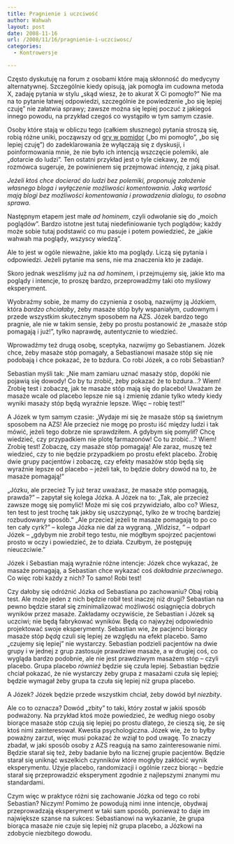 ```yaml
---
title: Pragnienie i uczciwość
author: Wahwah
layout: post
date: 2008-11-16
url: /2008/11/16/pragnienie-i-uczciwosc/
categories:
  - Kontrowersje

---
```

Często dyskutuję na forum z osobami które mają skłonność do medycyny alternatywnej. Szczególnie kiedy opisują, jak pomogła im cudowna metoda X, zadaję pytania w stylu „skąd wiesz, że to akurat X Ci pomogło?” Nie ma na to pytanie łatwej odpowiedzi, szczególnie że powiedzenie „bo się lepiej czuję” nie załatwia sprawy; zawsze można się lepiej poczuć z jakiegoś innego powodu, na przykład czegoś co wystąpiło w tym samym czasie.

Osoby które stają w obliczu tego (całkiem słusznego) pytania stroszą się, robią różne uniki, począwszy od [gry w pomidor][1] („bo mi pomogło”, „bo się lepiej czuję”) do zadeklarowania że wyłączają się z dyskusji, i poinformowania mnie, że nie było ich intencją wszczęcie polemiki, ale „dotarcie do ludzi”. Ten ostatni przykład jest o tyle ciekawy, że mój rozmówca sugeruje, że powinienem się przejmować _intencją_, z jaką pisał.

<!--more-->

_Jeżeli ktoś chce docierać do ludzi bez polemiki, proponuję założenie własnego bloga i wyłączenie możliwości komentowania. Jaką wartość mają blogi bez możliwości komentowania i prowadzenia dialogu, to osobna sprawa._

Następnym etapem jest małe _ad hominem_, czyli odwołanie się do „moich poglądów”. Bardzo istotne jest tutaj niedefiniowanie tych poglądów; każdy może sobie tutaj podstawić co mu pasuje i potem powiedzieć, że „jakie wahwah ma poglądy, wszyscy wiedzą”.

Ale to jest w ogóle nieważne, jakie kto ma poglądy. Liczą się pytania i odpowiedzi. Jeżeli pytanie ma sens, nie ma znaczenia kto je zadaje.

Skoro jednak weszliśmy już na _ad hominem_, i przejmujemy się, jakie kto ma poglądy i intencje, to proszę bardzo, przeprowadźmy taki oto myślowy eksperyment.

Wyobraźmy sobie, że mamy do czynienia z osobą, nazwijmy ją Józkiem, która _bardzo chciałaby_, żeby masaże stóp były wspaniałym, cudownym i przede wszystkim skutecznym sposobem na AZS. Józek bardzo tego pragnie, ale nie w takim sensie, żeby po prostu postanowić że „masaże stóp pomagają i już!”, tylko naprawdę, autentycznie to wiedzieć.

Wprowadźmy też drugą osobę, sceptyka, nazwijmy go Sebastianem. Józek chce, żeby masaże stóp pomagały, a Sebastianowi masaże stóp się nie podobają i chce pokazać, że to bzdura. Co robi Józek, a co robi Sebastian?

Sebastian myśli tak: „Nie mam zamiaru uznać masaży stóp, dopóki nie pojawią się dowody! Co by tu zrobić, żeby pokazać że to bzdura&#8230;? Wiem! Zrobię test i zobaczę, jak te masaże stóp mają się do placebo! Uważam że masaże wcale od placebo lepsze nie są i zmienię zdanie tylko wtedy kiedy wyniki masaży stóp będą wyraźnie lepsze. Więc &#8211; robię test!”

A Józek w tym samym czasie: „Wydaje mi się że masaże stóp są świetnym sposobem na AZS! Ale przecież nie mogę po prostu iść między ludzi i tak mówić, jeżeli tego dobrze nie sprawdziłem. A gdybym się pomylił? Chcę wiedzieć, czy przypadkiem nie plotę farmazonów! Co tu zrobić&#8230;? Wiem! Zrobię test! Zobaczę, czy masaże stóp pomagają! Ale zaraz, muszę też wiedzieć, czy to nie będzie przypadkiem po prostu efekt placebo. Zrobię dwie grupy pacjentów i zobaczę, czy efekty masażów stóp będą się wyraźnie lepsze od placebo &#8211; jeżeli tak, to będzie dobry dowód na to, że masaże pomagają!”

„Józku, ale przecież Ty już teraz uważasz, że masaże stóp pomagają, prawda?” &#8211; zapytał się kolega Józka. A Józek na to: „Tak, ale przecież zawsze mogę się pomylić! Może mi się coś przywidziało, albo co? Wiesz, ten test to jest trochę tak jakby się uszczypnąć, tylko że w trochę bardziej rozbudowany sposób.” „Ale przecież jeżeli te masaże pomagają to po co ten cały cyrk?” &#8211; kolega Józka nie dał za wygraną. „Widzisz, ” &#8211; odparł Józek &#8211; „gdybym nie zrobił tego testu, nie mógłbym spojrzeć pacjentowi prosto w oczy i powiedzieć, że to działa. Czułbym, że postępuję nieuczciwie.”

Józek i Sebastian mają wyraźnie różne intencje: Józek chce wykazać, że masaże pomagają, a Sebastian chce wykazać coś _dokładnie przeciwnego_. Co więc robi każdy z nich? To samo! Robi test!

Czy dałoby się odróżnić Józka od Sebastiana po zachowaniu? Obaj robią test. Ale może jeden z nich będzie robił test inaczej niż drugi? Sebastian na pewno będzie starał się zminimalizować możliwość osiągnięcia dobrych wyników przez masaże. Zakładamy oczywiście, że Sebastian i Józek są uczciwi; nie będą fabrykować wyników. Będą co najwyżej odpowiednio projektować swoje eksperymenty. Sebastian wie, że pacjenci biorący masaże stóp _będą_ czuli się lepiej ze względu na efekt placebo. Samo „czujemy się lepiej” nie wystarczy. Sebastian podzieli pacjentów na dwie grupy i w jednej z grup zastosuje prawdziwe masaże, a w drugiej coś, co wygląda bardzo podobnie, ale nie jest prawdziwym masażem stóp &#8211; czyli placebo. Grupa placebo _również_ będzie się czuła lepiej. Sebastian będzie chciał pokazać, że nie wystarczy żeby grupa z masażami czuła się lepiej; będzie wymagał żeby grupa ta czuła się lepiej niż grupa placebo.

A Józek? Józek będzie przede wszystkim chciał, żeby dowód był _niezbity_.

Ale co to oznacza? Dowód „zbity” to taki, który został w jakiś sposób podważony. Na przykład ktoś może powiedzieć, że według niego osoby biorące masaże stóp czują się lepiej po prostu dlatego, że cieszą się, że się ktoś nimi zainteresował. Kwestia psychologiczna. Józek wie, że to byłby poważny zarzut, więc musi pokazać że wziął to pod uwagę. To znaczy zbadał, w jaki sposób osoby z AZS reagują na samo zainteresowanie nimi. Będzie starał się też, żeby badanie było na licznej grupie pacjentów. Będzie starał się uniknąć wszelkich czynników które mogłyby zakłócić wynik eksperymentu. Użyje placebo, randomizacji i ogólnie rzecz biorąc &#8211; będzie starał się przeprowadzić eksperyment zgodnie z najlepszymi znanymi mu standardami.

Czym więc w praktyce różni się zachowanie Józka od tego co robi Sebastian? Niczym! Pomimo że powodują nimi inne intencje, obydwaj przeprowadzają eksperyment w taki sam sposób, ponieważ to daje im największe szanse na sukces: Sebastianowi na wykazanie, że grupa biorąca masaże nie czuje się lepiej niż grupa placebo, a Józkowi na zdobycie niezbitego dowodu.

 [1]: http://pl.wikipedia.org/wiki/Pomidor_(gra)